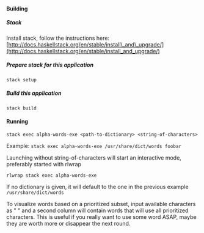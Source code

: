 #### Building
##### Stack
Install stack, follow the instructions here:
[http://docs.haskellstack.org/en/stable/install\_and\_upgrade/](http://docs.haskellstack.org/en/stable/install_and_upgrade/)

##### Prepare stack for this application
`stack setup`

##### Build this application
`stack build`

#### Running
`stack exec alpha-words-exe <path-to-dictionary> <string-of-characters>`

Example: `stack exec alpha-words-exe /usr/share/dict/words foobar`

Launching without string-of-characters will start an interactive mode,
preferably started with rlwrap

`rlwrap stack exec alpha-words-exe`

If no dictionary is given, it will default to the one in the previous example
`/usr/share/dict/words`

To visualize words based on a prioritized subset, input available characters as
"<prioritized> <rest>" and a second column will contain words that will use all
prioritized characters. This is useful if you really want to use some word ASAP,
maybe they are worth more or disappear the next round.
